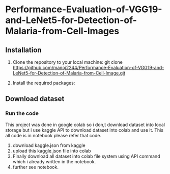 # Performance-Evaluation-of-VGG19-and-LeNet5-for-Detection-of-Malaria-from-Cell-Images

## Installation

1. Clone the repository to your local machine:
git clone https://github.com/manoj2244/Performance-Evaluation-of-VGG19-and-LeNet5-for-Detection-of-Malaria-from-Cell-Image.git

2. Install the required packages:

## Download dataset
### Run the code

This project was done in google colab so i don,t download dataset into local storage but i use kaggle API to download dataset into colab and use it.
This all code is in notebook please refer that code.

1. download kaggle.json from kaggle
2. upload this kaggle.json file into colab
3. Finally download all dataset into colab file system using API command which i already written in the notebook.
4. further see notebook.
